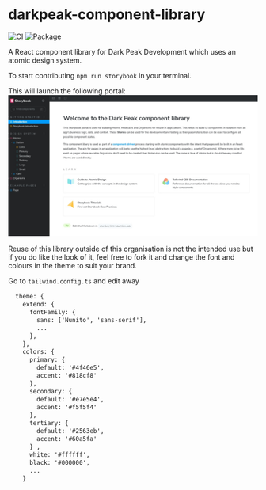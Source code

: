 # darkpeak-component-library

![CI](https://github.com/andy-c-jones/darkpeak-component-library/actions/workflows/ci.yml/badge.svg)
![Package](https://github.com/andy-c-jones/darkpeak-component-library/actions/workflows/npm-publish-github-packages.yml/badge.svg)

A React component library for Dark Peak Development which uses an atomic design system.

To start contributing `npm run storybook` in your terminal.

This will launch the following portal:
![readme](readme.jpg)

Reuse of this library outside of this organisation is not the intended use but if you do like the look of it, feel free to fork it and change the font and colours in the theme to suit your brand.

Go to `tailwind.config.ts` and edit away

```
  theme: {
    extend: {
      fontFamily: {
        sans: ['Nunito', 'sans-serif'],
        ...
      },
    },
    colors: {
      primary: {
        default: '#4f46e5',
        accent: '#818cf8'
      },
      secondary: {
        default: '#e7e5e4',
        accent: '#f5f5f4'
      },
      tertiary: {
        default: '#2563eb',
        accent: '#60a5fa'
      } ,
      white: '#ffffff',
      black: '#000000',
      ...
    }
```
